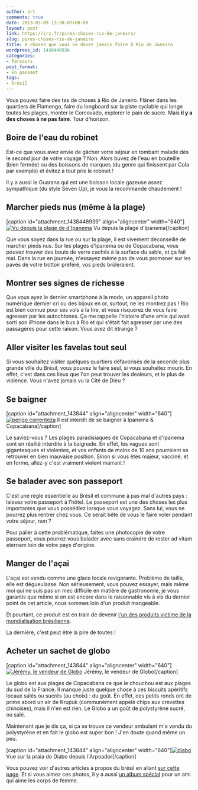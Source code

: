 ```yaml
---
author: art
comments: true
date: 2013-03-09 13:38:07+00:00
layout: post
link: https://irz.fr/pires-choses-rio-de-janeiro/
slug: pires-choses-rio-de-janeiro
title: 8 choses que vous ne devez jamais faire à Rio de Janeiro
wordpress_id: 1438448936
categories:
- Parcours
post_format:
- En passant
tags:
- brésil
---
```


Vous pouvez faire des tas de choses à Rio de Janeiro. Flâner dans les quartiers de Flamengo, faire du longboard sur la piste cyclable qui longe toutes les plages, monter le Corcovado, explorer le pain de sucre. Mais **il y a des choses à ne pas faire**. Tour d'horizon.<!-- more -->



## Boire de l'eau du robinet



Est-ce que vous avez envie de gâcher votre séjour en tombant malade dès le second jour de votre voyage ? Non. Alors buvez de l'eau en bouteille (bien fermée) ou des boissons de marques (du genre qui finissent par Cola par exemple) et évitez à tout prix le robinet !

Il y a aussi le Guarana qui est une boisson locale gazeuse assez sympathique (du style Seven Up), je vous la recommande chaudement !



## Marcher pieds nus (même à la plage)



[caption id="attachment_1438448939" align="aligncenter" width="640"][![Vu depuis la plage de d'Ipanema ](https://static.irz.fr/2013/03/IMG_0283-640x426.jpg)](https://irz.fr/recherche?q=sable-palmier-tag) Vu depuis la plage d'Ipanema[/caption]

Que vous soyez dans la rue ou sur la plage, il est vivement déconseillé de marcher pieds nus. Sur les plages d'Ipanema ou de Copacabana, vous pouvez trouver des bouts de verre cachés à la surface du sable, et ça fait mal. Dans la rue en journée, n'essayez même pas de vous promener sur les pavés de votre trottoir préféré, vos pieds brûleraient.



## Montrer ses signes de richesse



Que vous ayez le dernier smartphone à la mode, un appareil photo numérique dernier cri ou des bijoux en or, surtout, ne les montrez pas ! Rio est bien connue pour ses vols à la tire, et vous risquerez de vous faire agresser par les autochtones. Ça me rappelle l'histoire d'une amie qui avait sorti son iPhone dans le bus à Rio et qui s'était fait agresser par une des passagères pour cette raison. Vous avez dit étrange ?



## Aller visiter les favelas tout seul



Si vous souhaitez visiter quelques quartiers défavorisés de la seconde plus grande ville du Brésil, vous pouvez le faire seul, si vous souhaitez mourir. En effet, c'est dans ces lieux que l'on peut trouver les dealeurs, et le plus de violence. Vous n'avez jamais vu la Cité de Dieu ?



## Se baigner



[caption id="attachment_143844" align="aligncenter" width="640"][![perigo correnteza](https://static.irz.fr/2013/03/IMG_0287-640x426.jpg)](https://irz.fr/recherche?q=perigo-correnteza) Il est interdit de se baigner à Ipanema & Copacabana[/caption]

Le saviez-vous ? Les plages paradisiaques de Copacabana et d'Ipanema sont en réalité interdite à la baignade. En effet, les vagues sont gigantesques et violentes, et vos enfants de moins de 10 ans pourraient se retrouver en bien mauvaise position. Sinon si vous êtes majeur, vacciné, et en forme, allez-y c'est vraiment <del>violent</del> marrant !



## Se balader avec son passeport



C'est une règle essentielle au Brésil et commune à pas mal d'autres pays : laissez votre passeport à l’hôtel. Le passeport est une des choses les plus importantes que vous possédiez lorsque vous voyagez. Sans lui, vous ne pourrez plus rentrer chez vous. Ce serait bête de vous le faire voler pendant votre séjour, non ?

Pour palier à cette problématique, faites une photocopie de votre passeport, vous pourrez vous balader avec sans craindre de rester ad vitam eternam loin de votre pays d'origine.



## Manger de l'açai



L'açai est vendu comme une glace locale revigorante. Problème de taille, elle est dégueulasse. Non sérieusement, vous pouvez essayer, mais même moi qui ne suis pas un mec difficile en matière de gastronomie, je vous garantis que même si on est encore dans le raisonnable vis à vis du dernier point de cet article, nous sommes loin d'un produit mangeable.

Et pourtant, ce produit est en train de devenir [l'un des produits victime de la mondialisation brésilienne](http://www.lemonde.fr/planete/article/2009/03/05/l-acai-fruit-de-la-mondialisation_1163672_3244.html).

La dernière, c'est peut être la pire de toutes !





## Acheter un sachet de globo



[caption id="attachment_143844" align="aligncenter" width="640"][![Jérémy, le vendeur de Globo](https://static.irz.fr/2013/03/IMG_0341-640x480.jpg)](https://irz.fr/recherche?q=globo) Jérémy, le vendeur de Globo[/caption]

Le globo est aux plages de Copacabana ce que le chouchou est aux plages du sud de la France. Il manque juste quelque chose à ces biscuits apéritifs locaux salés ou sucrés (au choix) : du goût. En effet, ces petits ronds ont de prime abord un air de Krupuk (communément appelé chips aux crevettes chinoises), mais il n'en est rien. Le Globo a un goût de polystyrène sucré, ou salé.

Maintenant que je dis ça, si ça se trouve ce vendeur ambulant m'a vendu du polystyrène et en fait le globo est super bon ! J'en doute quand même un peu.

[caption id="attachment_143844" align="aligncenter" width="640"][![diabo](https://static.irz.fr/2013/03/IMG_0305-640x426.jpg)](https://irz.fr/recherche?q=praia-do-diabo) Vue sur la praia do Diabo depuis l'Arpoador[/caption]

Vous pouvez voir d'autres articles à propos du brésil en allant [sur cette page](http://irz.fr/?s=br%C3%A9sil). Et si vous aimez ces photos, il y a aussi [un album spécial](https://irz.fr/bresil-petits-culs) pour un ami qui aime les corps de femme.

